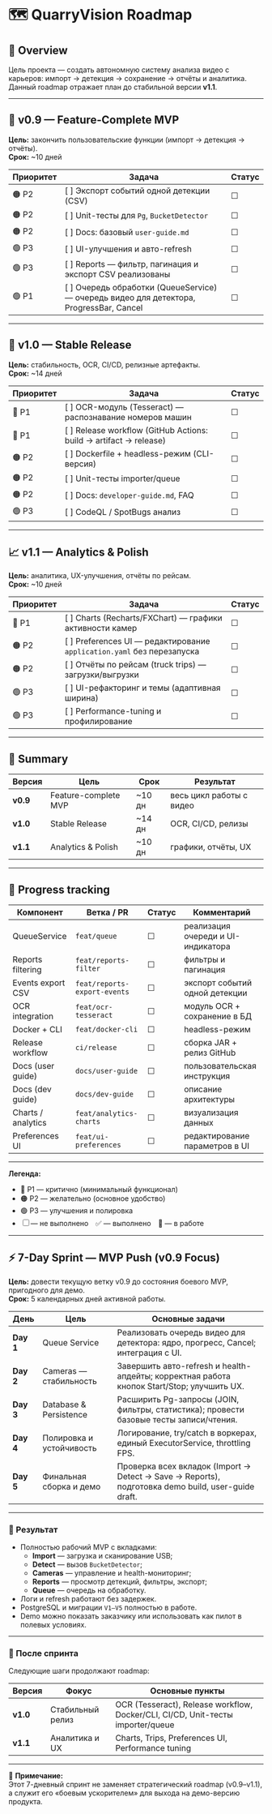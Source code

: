 # 🗺️ QuarryVision Roadmap

## 🔖 Overview
Цель проекта — создать автономную систему анализа видео с карьеров:
импорт → детекция → сохранение → отчёты и аналитика.  
Данный roadmap отражает план до стабильной версии **v1.1**.

---

## 🚀 v0.9 — Feature-Complete MVP
**Цель:** закончить пользовательские функции (импорт → детекция → отчёты).  
**Срок:** ~10 дней

| Приоритет | Задача                                                                                  | Статус |
|-----------|-----------------------------------------------------------------------------------------|-----|
| 🟠 P2     | [ ] Экспорт событий одной детекции (CSV)                                                | ☐ |
| 🟠 P2     | [ ] Unit-тесты для `Pg`, `BucketDetector`                                               | ☐ |
| 🟠 P2     | [ ] Docs: базовый `user-guide.md`                                                       | ☐ |
| 🟢 P3     | [ ] UI-улучшения и авто-refresh                                                         | ☐ |
| 🟢 P3     | [ ] Reports — фильтр, пагинация и экспорт CSV реализованы                               | ☐ |
| 🟢 P1     | [ ] Очередь обработки (QueueService) — очередь видео для детектора, ProgressBar, Cancel | ☐ |

---

## 🧠 v1.0 — Stable Release
**Цель:** стабильность, OCR, CI/CD, релизные артефакты.  
**Срок:** ~14 дней

| Приоритет | Задача | Статус |
|-----------|---------|-------|
| 🔴 P1     | [ ] OCR-модуль (Tesseract) — распознавание номеров машин | ☐ |
| 🔴 P1     | [ ] Release workflow (GitHub Actions: build → artifact → release) | ☐ |
| 🟠 P2     | [ ] Dockerfile + headless-режим (CLI-версия) | ☐ |
| 🟠 P2     | [ ] Unit-тесты importer/queue | ☐ |
| 🟠 P2     | [ ] Docs: `developer-guide.md`, FAQ | ☐ |
| 🟢 P3     | [ ] CodeQL / SpotBugs анализ | ☐ |

---

## 📈 v1.1 — Analytics & Polish
**Цель:** аналитика, UX-улучшения, отчёты по рейсам.  
**Срок:** ~10 дней

| Приоритет | Задача | Статус |
|------------|---------|--------|
| 🔴 P1 | [ ] Charts (Recharts/FXChart) — графики активности камер | ☐ |
| 🟠 P2 | [ ] Preferences UI — редактирование `application.yaml` без перезапуска | ☐ |
| 🟠 P2 | [ ] Отчёты по рейсам (truck trips) — загрузки/выгрузки | ☐ |
| 🟢 P3 | [ ] UI-рефакторинг и темы (адаптивная ширина) | ☐ |
| 🟢 P3 | [ ] Performance-tuning и профилирование | ☐ |


---

## 🧾 Summary

| Версия | Цель | Срок | Результат |
|--------|------|------|------------|
| **v0.9** | Feature-complete MVP | ~10 дн | весь цикл работы с видео |
| **v1.0** | Stable Release | ~14 дн | OCR, CI/CD, релизы |
| **v1.1** | Analytics & Polish | ~10 дн | графики, отчёты, UX |

---

## 📅 Progress tracking

| Компонент | Ветка / PR | Статус | Комментарий |
|------------|-------------|---------|--------------|
| QueueService | `feat/queue` | ☐ | реализация очереди и UI-индикатора |
| Reports filtering | `feat/reports-filter` | ☐ | фильтры и пагинация |
| Events export CSV | `feat/reports-export-events` | ☐ | экспорт событий одной детекции |
| OCR integration | `feat/ocr-tesseract` | ☐ | модуль OCR + сохранение в БД |
| Docker + CLI | `feat/docker-cli` | ☐ | headless-режим |
| Release workflow | `ci/release` | ☐ | сборка JAR + релиз GitHub |
| Docs (user guide) | `docs/user-guide` | ☐ | пользовательская инструкция |
| Docs (dev guide) | `docs/dev-guide` | ☐ | описание архитектуры |
| Charts / analytics | `feat/analytics-charts` | ☐ | визуализация данных |
| Preferences UI | `feat/ui-preferences` | ☐ | редактирование параметров в UI |

---

**Легенда:**
- 🔴 P1 — критично (минимальный функционал)
- 🟠 P2 — желательно (основное удобство)
- 🟢 P3 — улучшения и полировка
- ☐ — не выполнено ✅ — выполнено 🚧 — в работе

---

## ⚡ 7-Day Sprint — MVP Push (v0.9 Focus)

**Цель:** довести текущую ветку v0.9 до состояния боевого MVP, пригодного для демо.  
**Срок:** 5 календарных дней активной работы.

| День      | Цель | Основные задачи |
|-----------|------|----------------|
| **Day 1** | Queue Service | Реализовать очередь видео для детектора: ядро, прогресс, Cancel; интеграция с UI. |
| **Day 2** | Cameras — стабильность | Завершить авто-refresh и health-апдейты; корректная работа кнопок Start/Stop; улучшить UX. |
| **Day 3** | Database & Persistence | Расширить Pg-запросы (JOIN, фильтры, статистика); провести базовые тесты записи/чтения. |
| **Day 4** | Полировка и устойчивость | Логирование, try/catch в воркерах, единый ExecutorService, throttling FPS. |
| **Day 5** | Финальная сборка и демо | Проверка всех вкладок (Import → Detect → Save → Reports), подготовка demo build, user-guide draft. |

---

### 🧩 Результат

- Полностью рабочий MVP с вкладками:
    - **Import** — загрузка и сканирование USB;
    - **Detect** — вызов `BucketDetector`;
    - **Cameras** — управление и health-мониторинг;
    - **Reports** — просмотр детекций, фильтры, экспорт;
    - **Queue** — очередь на обработку.
- Логи и refresh работают без задержек.
- PostgreSQL и миграции `V1–V5` полностью в работе.
- Demo можно показать заказчику или использовать как пилот в полевых условиях.

---

### 🧠 После спринта

Следующие шаги продолжают roadmap:

| Версия | Фокус | Основные пункты |
|---------|--------|----------------|
| **v1.0** | Стабильный релиз | OCR (Tesseract), Release workflow, Docker/CLI, CI/CD, Unit-тесты importer/queue |
| **v1.1** | Аналитика и UX | Charts, Trips, Preferences UI, Performance tuning |

---

📌 **Примечание:**  
Этот 7-дневный спринт не заменяет стратегический roadmap (v0.9–v1.1),  
а служит его «боевым ускорителем» для выхода на демо-версию продукта.